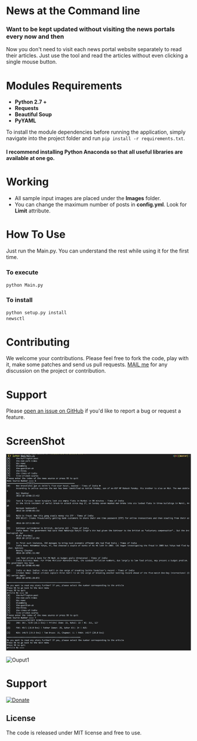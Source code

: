 # News at the Command line
### Want to be kept updated without visiting the news portals every now and then

 Now you don't need to visit each news portal website separately to read their articles. Just use the tool and read the articles without even clicking a single mouse button.


# Modules Requirements

- **Python 2.7 +**
- **Requests** 
- **Beautiful Soup** 
- **PyYAML**

To install the module dependencies before running the application, simply navigate into the project folder and run `pip install -r requirements.txt`.

#### I recommend installing Python Anaconda so that all useful libraries are available at one go.
# Working
- All sample input images are placed under the **Images** folder.
- You can change the maximum number of posts in **config.yml**. Look for **Limit** attribute.

# How To Use
 Just run the Main.py. 
 You can understand the rest while using it for the first time.
 ### To execute
    python Main.py
 ### To install
    python setup.py install
    newsctl
 
# Contributing
We welcome your contributions. Please feel free to fork the code, play with it, make some patches and send us pull requests.
 [MAIL me](anky.nits.cse@gmail.com) for any discussion on the project or contribution.

# Support
Please [open an issue on GitHub](https://github.com/Griffintaur/News-At-Command-Line/issues/new) if you'd like to report a bug or request a feature.  

# ScreenShot
 ![Input1](https://raw.githubusercontent.com/Griffintaur/News-At-Command-Line/master/News/Images/screenshot1.JPG)

  ![Ouput1](https://raw.githubusercontent.com/Griffintaur/News-At-Command-Line/master/News/Images/snapshot2.JPG)
  
# Support
  [![Donate](https://raw.githubusercontent.com/stefan-niedermann/paypal-donate-button/master/paypal-donate-button.png)](paypal.me/kitabkalam/25)

## License
The code is released under MIT license and free to use.

